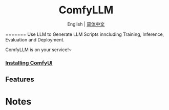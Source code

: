 
<div align="center">
    <b><font size="6">ComfyLLM</font></b>

English | [简体中文](README_zh-CN.md)

</div>
=======
Use LLM to Generate LLM Scripts inncluding Training, Inference, Evaluation and Deployment. 

ComfyLLM is on your service!~

### [Installing ComfyUI](#installing)

## Features


# Notes

